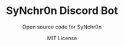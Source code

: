 <h1 align="center">SyNchr0n Discord Bot</h1>
<p align="center">Open source code for SyNchr0n</p>
<p align="center">MIT License</p>
